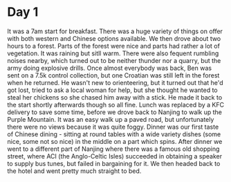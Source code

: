 # Day 1
It was a 7am start for breakfast. There was a huge variety of things on offer with both western and Chinese options available. We then drove about two hours to a forest. Parts of the forest were nice and parts had rather a lot of vegetation. It was raining but sitll warm. There were also fequent rumbling noises nearby, which turned out to be neither thunder nor a quarry, but the army doing explosive drills. Once almost everybody was back, Ben was sent on a 7.5k control collection, but one Croatian was still left in the forest when he returned. He wasn't new to orienteering, but it turned out that he'd got lost, tried to ask a local woman for help, but she thought he wanted to steal her chickens so she chased him away with a stick. He made it back to the start shortly afterwards though so all fine. Lunch was replaced by a KFC delivery to save some time, before we drove back to Nanjing to walk up the Purple Mountain. It was an easy walk up a paved road, but unfortunately there were no views because it was quite foggy. Dinner was our first taste of Chinese dining - sitting at round tables with a wide variety dishes (some nice, some not so nice) in the middle on a part which spins. After dinner we went to a different part of Nanjing where there was a famous old shopping street, where ACI (the Anglo-Celtic Isles) succeeded in obtaining a speaker to supply bus tunes, but failed in bargaining for it. We then headed back to the hotel and went pretty much straight to bed.